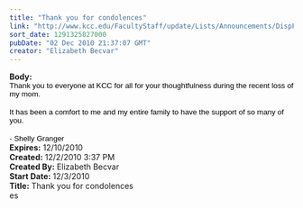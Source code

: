 ```yaml
---
title: "Thank you for condolences"
link: "http://www.kcc.edu/FacultyStaff/update/Lists/Announcements/DispForm.aspx?ID=17"
sort_date: 1291325827000
pubDate: "02 Dec 2010 21:37:07 GMT"
creator: "Elizabeth Becvar"
---
```


<div><b>Body:</b> <div class=ExternalClass3B5E66367CFB46DA93C064ED366FA39D><div>
<p class=MsoNormal style="margin:0in 0in 0pt"><span style="font-size:10pt;color:black;font-family:'Arial','sans-serif'">Thank you to everyone at KCC for all for your thoughtfulness during the recent loss of my mom.</span></p>
<p class=MsoNormal style="margin:0in 0in 0pt"><span style="font-size:10pt;color:black;font-family:'Arial','sans-serif'"></span> </p>
<p class=MsoNormal style="margin:0in 0in 0pt"><span style="font-size:10pt;color:black;font-family:'Arial','sans-serif'">It has been a comfort to me and my entire family to have the support of so many of you.</span></p>
<p class=MsoNormal style="margin:0in 0in 0pt"><span style="font-size:10pt;color:black;font-family:'Arial','sans-serif'"></span> </p>
<p class=MsoNormal style="margin:0in 0in 0pt"><span style="font-size:10pt;color:black;font-family:'Arial','sans-serif'">- Shelly Granger</span></p></div></div></div>
<div><b>Expires:</b> 12/10/2010</div>
<div><b>Created:</b> 12/2/2010 3:37 PM</div>
<div><b>Created By:</b> Elizabeth Becvar</div>
<div><b>Start Date:</b> 12/3/2010</div>
<div><b>Title:</b> Thank you for condolences</div>
es</div>

